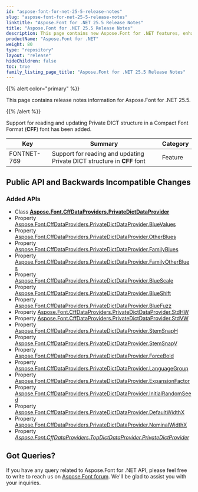 ```yaml
---
id: "aspose-font-for-net-25-5-release-notes"
slug: "aspose-font-for-net-25-5-release-notes"
linktitle: "Aspose.Font for .NET 25.5 Release Notes"
title: "Aspose.Font for .NET 25.5 Release Notes"
description: This page contains new Aspose.Font for .NET features, enhancement, and bug fixes in 2025, version 25.5.
productName: "Aspose.Font for .NET"
weight: 80
type: "repository"
layout: "release"
hideChildren: false
toc: true
family_listing_page_title: "Aspose.Font for .NET 25.5 Release Notes"
---
```


{{% alert color="primary" %}}

This page contains release notes information for Aspose.Font for .NET 25.5.

{{% /alert %}}

Support for reading and updating Private DICT structure in a Compact Font Format (**CFF**) font has been added.

| Key | Summary | Category |
|---|---|---|
| FONTNET-769 | Support for reading and updating Private DICT structure in **CFF** font | Feature |

## Public API and Backwards Incompatible Changes
### Added APIs
* Class [**Aspose.Font.CffDataProviders.PrivateDictDataProvider**](https://reference.aspose.com/font/net/aspose.font.cffdataproviders/privatedictdataprovider/)
* Property [Aspose.Font.CffDataProviders.PrivateDictDataProvider.BlueValues](https://reference.aspose.com/font/net/aspose.font.cffdataproviders/privatedictdataprovider/bluevalues/)
* Property [Aspose.Font.CffDataProviders.PrivateDictDataProvider.OtherBlues](https://reference.aspose.com/font/net/aspose.font.cffdataproviders/privatedictdataprovider/otherblues/)
* Property [Aspose.Font.CffDataProviders.PrivateDictDataProvider.FamilyBlues](https://reference.aspose.com/font/net/aspose.font.cffdataproviders/privatedictdataprovider/familyblues/)
* Property [Aspose.Font.CffDataProviders.PrivateDictDataProvider.FamilyOtherBlues](https://reference.aspose.com/font/net/aspose.font.cffdataproviders/privatedictdataprovider/familyotherblues/)
* Property [Aspose.Font.CffDataProviders.PrivateDictDataProvider.BlueScale](https://reference.aspose.com/font/net/aspose.font.cffdataproviders/privatedictdataprovider/bluescale/)
* Property [Aspose.Font.CffDataProviders.PrivateDictDataProvider.BlueShift](https://reference.aspose.com/font/net/aspose.font.cffdataproviders/privatedictdataprovider/blueshift/)
* Property [Aspose.Font.CffDataProviders.PrivateDictDataProvider.BlueFuzz](https://reference.aspose.com/font/net/aspose.font.cffdataproviders/privatedictdataprovider/bluefuzz/)
* Property [Aspose.Font.CffDataProviders.PrivateDictDataProvider.StdHW](https://reference.aspose.com/font/net/aspose.font.cffdataproviders/privatedictdataprovider/stdhw/)
* Property [Aspose.Font.CffDataProviders.PrivateDictDataProvider.StdVW](https://reference.aspose.com/font/net/aspose.font.cffdataproviders/privatedictdataprovider/stdvw/)
* Property [Aspose.Font.CffDataProviders.PrivateDictDataProvider.StemSnapH](https://reference.aspose.com/font/net/aspose.font.cffdataproviders/privatedictdataprovider/stemsnaph/)
* Property [Aspose.Font.CffDataProviders.PrivateDictDataProvider.StemSnapV](https://reference.aspose.com/font/net/aspose.font.cffdataproviders/privatedictdataprovider/stemsnapv/)
* Property [Aspose.Font.CffDataProviders.PrivateDictDataProvider.ForceBold](https://reference.aspose.com/font/net/aspose.font.cffdataproviders/privatedictdataprovider/forcebold/)
* Property [Aspose.Font.CffDataProviders.PrivateDictDataProvider.LanguageGroup](https://reference.aspose.com/font/net/aspose.font.cffdataproviders/privatedictdataprovider/languagegroup/)
* Property [Aspose.Font.CffDataProviders.PrivateDictDataProvider.ExpansionFactor](https://reference.aspose.com/font/net/aspose.font.cffdataproviders/privatedictdataprovider/expansionfactor/)
* Property [Aspose.Font.CffDataProviders.PrivateDictDataProvider.InitialRandomSeed](https://reference.aspose.com/font/net/aspose.font.cffdataproviders/privatedictdataprovider/initialrandomseed/)
* Property [Aspose.Font.CffDataProviders.PrivateDictDataProvider.DefaultWidthX](https://reference.aspose.com/font/net/aspose.font.cffdataproviders/privatedictdataprovider/defaultwidthx/)
* Property [Aspose.Font.CffDataProviders.PrivateDictDataProvider.NominalWidthX](https://reference.aspose.com/font/net/aspose.font.cffdataproviders/privatedictdataprovider/nominalwidthx/)
* Property [*Aspose.Font.CffDataProviders.TopDictDataProvider.PrivateDictProvider*](https://reference.aspose.com/font/net/aspose.font.cffdataproviders/topdictdataprovider/privatedictprovider/)
## Got Queries?
If you have any query related to Aspose.Font for .NET API, please feel free to write to reach us on [Aspose.Font forum](https://forum.aspose.com/c/font/). We'll be glad to assist you with your inquiries.
